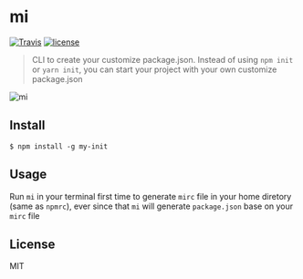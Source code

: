 # mi

[![Travis](https://img.shields.io/travis/LeoAJ/my-init.svg?style=for-the-badge)](https://travis-ci.org/LeoAJ/my-init)
[![license](https://img.shields.io/github/license/LeoAJ/my-init.svg?style=for-the-badge)](https://github.com/LeoAJ/my-init/blob/master/LICENSE)

> CLI to create your customize package.json. Instead of using `npm init` or `yarn init`, you can start your project with your own customize package.json

![mi](https://user-images.githubusercontent.com/492921/33049538-7a1ff6d4-ce15-11e7-9fb5-df7828eb27f6.gif)

## Install

```
$ npm install -g my-init
```

## Usage

Run `mi` in your terminal first time to generate `mirc` file in your home diretory (same as `npmrc`), ever since that `mi` will generate `package.json` base on your `mirc` file

## License

MIT
